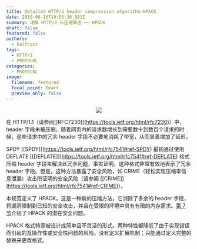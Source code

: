```yaml
---
title: Detailed HTTP/2 header compression algorithm-HPACK
date: 2019-06-16T10:05:36.983Z
summary: 详解 HTTP/2 头压缩算法 —— HPACK
draft: false
featured: false
authors:
  - halfrost
tags:
  - HTTP/2
  - PROTOCOL
categories:
  - PROTOCOL
image:
  filename: featured
  focal_point: Smart
  preview_only: false
---
```

<p align='center'>
<img src='https://img.halfrost.com/Blog/ArticleImage/132_0.png'>
</p>

在 HTTP/1.1（请参阅[\[RFC7230]](https://tools.ietf.org/html/rfc7230)）中，header 字段未被压缩。随着网页内的请求数增长到需要数十到数百个请求的时候，这些请求中的冗余 header 字段不必要地消耗了带宽，从而显着增加了延迟。

SPDY [\[SPDY]](https://tools.ietf.org/html/rfc7541#ref-SPDY) 最初通过使用 DEFLATE [\[DEFLATE]](https://tools.ietf.org/html/rfc7541#ref-DEFLATE) 格式压缩 header 字段来解决此冗余问题，事实证明，这种格式非常有效地表示了冗余 header 字段。但是，这种方法暴露了安全风险，如 CRIME（轻松实现压缩率信息泄漏）攻击所证明的安全风险（请参阅 [\[CRIME]](https://tools.ietf.org/html/rfc7541#ref-CRIME)）。

本规范定义了 HPACK，这是一种新的压缩方法，它消除了多余的 header 字段，将漏洞限制到已知的安全攻击，并且在受限的环境中具有有限的内存需求。[第 7 节](https://github.com/halfrost/Halfrost-Field/blob/master/contents/Protocol/HTTP:2_Header-Compression.md#1-%E6%8E%A2%E6%B5%8B%E5%8A%A8%E6%80%81%E8%A1%A8%E7%8A%B6%E6%80%81)介绍了 HPACK 的潜在安全问题。

HPACK 格式特意被设计成简单且不灵活的形式。两种特性都降低了由于实现错误而引起的互操作性或安全性问题的风险。没有定义扩展机制；只能通过定义完整的替换来更改格式。